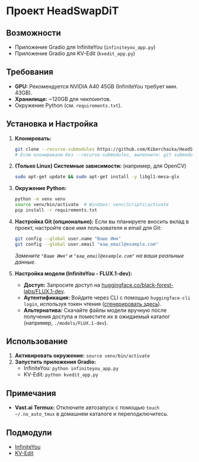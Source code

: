 # Проект HeadSwapDiT

## Возможности
*   Приложение Gradio для InfiniteYou (`infiniteyou_app.py`)
*   Приложение Gradio для KV-Edit (`kvedit_app.py`)

## Требования
*   **GPU:** Рекомендуется NVIDIA A40 45GB (InfiniteYou требует мин. 43GB).
*   **Хранилище:** ~120GB для чекпоинтов.
*   Окружение Python (см. `requirements.txt`).

## Установка и Настройка

1.  **Клонировать:**
    ```bash
    git clone --recurse-submodules https://github.com/Kiberchaika/HeadSwapDiT && cd HeadSwapDiT
    # Если клонировали без --recurse-submodules, выполните: git submodule update --init --recursive
    ```
2.  **(Только Linux) Системные зависимости:** (например, для OpenCV)
    ```bash
    sudo apt-get update && sudo apt-get install -y libgl1-mesa-glx
    ```
3.  **Окружение Python:**
    ```bash
    python -m venv venv
    source venv/bin/activate  # Windows: venv\Scripts\activate
    pip install -r requirements.txt
    ```
4.  **Настройка Git (опционально):**
    Если вы планируете вносить вклад в проект, настройте свое имя пользователя и email для Git:
    ```bash
    git config --global user.name "Ваше Имя"
    git config --global user.email "ваш_email@example.com"
    ```
    *Замените `"Ваше Имя"` и `"ваш_email@example.com"` на ваши реальные данные.*

5.  **Настройка модели (InfiniteYou - FLUX.1-dev):**
    *   **Доступ:** Запросите доступ на [huggingface.co/black-forest-labs/FLUX.1-dev](https://huggingface.co/black-forest-labs/FLUX.1-dev).
    *   **Аутентификация:** Войдите через CLI с помощью `huggingface-cli login`, используя токен чтения ([сгенерировать здесь](https://huggingface.co/settings/tokens)).
    *   **Альтернатива:** Скачайте файлы модели вручную после получения доступа и поместите их в ожидаемый каталог (например, `./models/FLUX.1-dev`).

## Использование

1.  **Активировать окружение:** `source venv/bin/activate`
2.  **Запустить приложения Gradio:**
    *   InfiniteYou: `python infiniteyou_app.py`
    *   KV-Edit: `python kvedit_app.py`

## Примечания
*   **Vast.ai Termux:** Отключите автозапуск с помощью `touch ~/.no_auto_tmux` в домашнем каталоге и переподключитесь.

## Подмодули
*   [InfiniteYou](https://github.com/bytedance/InfiniteYouu)
*   [KV-Edit](https://github.com/Xilluill/KV-Edit) 

